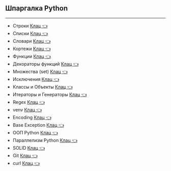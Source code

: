## Шпаргалка Python  
____
* Строки     [Клац  :point_left:](https://github.com/Dv-nn/USE-Python/blob/main/Строки_Python.pdf)   
* Списки     [Клац  :point_left:](https://github.com/Dv-nn/USE-Python/blob/main/Списки_Python.pdf)  
* Словари     [Клац  :point_left:](https://github.com/Dv-nn/USE-Python/blob/main/Словари_Python.pdf)
* Кортежи     [Клац  :point_left:](https://github.com/Dv-nn/USE-Python/blob/main/Кортежи_Python.pdf)
* Функции     [Клац  :point_left:](https://github.com/Dv-nn/USE-Python/blob/main/Функции_Python.pdf)
* Декораторы функций     [Клац  :point_left:](https://github.com/Dv-nn/USE-Python/blob/main/Декораторы_функций.pdf)   
* Множества (set)    [Клац  :point_left:](https://github.com/Dv-nn/USE-Python/blob/main/Множества_Python.pdf)
* Исключения     [Клац  :point_left:](https://github.com/Dv-nn/USE-Python/blob/main/Исключения_в_Python.pdf)  
* Классы и Объекты     [Клац  :point_left:](https://github.com/Dv-nn/USE-Python/blob/main/Классы_и_Объекты_в_Python.pdf)  
* Итераторы и Генераторы     [Клац  :point_left:](https://github.com/Dv-nn/USE-Python/blob/main/Итераторы_и_Генераторы.pdf)  
* Regex     [Клац  :point_left:](https://github.com/Dv-nn/Cheat-Sheet-Python/blob/main/Регулярные_выражения_Python.pdf)  
* venv     [Клац  :point_left:](https://github.com/Dv-nn/USE-Python/blob/main/venv.pdf)
* Encoding     [Клац  :point_left:](https://github.com/Dv-nn/Cheat-Sheet-Python/blob/main/encoding.jpg) 
* Base Exception     [Клац  :point_left:](https://github.com/Dv-nn/Cheat-Sheet-Python/blob/main/Base%20Exception.png)   
* ООП Python     [Клац  :point_left:](https://github.com/Dv-nn/Cheat-Sheet-Python/blob/main/ОOП_Python.pdf)   
* Параллелизм Python     [Клац  :point_left:](https://github.com/Dv-nn/Cheat-Sheet-Python/blob/main/Параллелизм_в_Python.pdf)   
* SOLID     [Клац  :point_left:](https://github.com/Dv-nn/Cheat-Sheet-Python/blob/main/SOLID.pdf)   
* Git     [Клац  :point_left:](https://github.com/Dv-nn/Cheat-Sheet-Python/blob/main/git.pdf)   
* curl     [Клац  :point_left:](https://github.com/Dv-nn/Cheat-Sheet-Python/blob/main/curl.pdf)   


